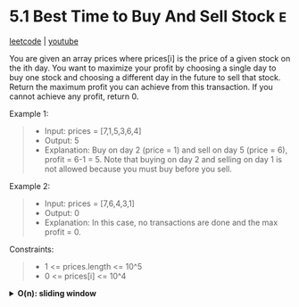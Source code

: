 # 5.1 Best Time to Buy And Sell Stock `E`

[leetcode](https://leetcode.com/problems/best-time-to-buy-and-sell-stock/) |
[youtube](https://www.youtube.com/watch?v=1pkOgXD63yU)

You are given an array prices where prices[i] is the price of a given stock on the ith day.
You want to maximize your profit by choosing a single day to buy one stock and choosing a different day in the future to sell that stock.
Return the maximum profit you can achieve from this transaction. If you cannot achieve any profit, return 0.

Example 1:
> - Input: prices = [7,1,5,3,6,4]
> - Output: 5
> - Explanation: Buy on day 2 (price = 1) and sell on day 5 (price = 6), profit = 6-1 = 5.
> Note that buying on day 2 and selling on day 1 is not allowed because you must buy before you sell.

Example 2:
> - Input: prices = [7,6,4,3,1]
> - Output: 0
> - Explanation: In this case, no transactions are done and the max profit = 0.

Constraints:
> - 1 <= prices.length <= 10^5
> - 0 <= prices[i] <= 10^4

<details>
  <summary><b>O(n): sliding window</b></summary>

- init left and right pointers at 0 and 1
- init max profit at 0
- loop in prices while right pointes is less than profits length
  - if the transaction is profitable (prices[l] < prices[r])
    - update max profit
  - else set left pointer to right pointer value
  - increment right pointer

```go
func MaxProfit(prices []int) int {
    l, r := 0, 1
    maxP := 0

    for r < len(prices) {
        if prices[l] < prices[r] {
            profit := prices[r] - prices[l]
            maxP = max(maxP, profit)
        } else {
            l = r
        }
        r++
    }

    return maxP
}
```

```ts
function maxProfit(prices: number[]): number {
    let lo = 0, hi = 0, maxProfit = 0
    while (hi < prices.length) {
        if (prices[lo] < prices[hi]) maxProfit = Math.max(maxProfit, prices[hi]-prices[lo])
        else lo = hi
        hi++
    }

    return maxProfit
}
```
</details>
